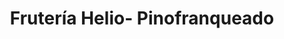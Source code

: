 ---
title: "Frutería Helio- Pinofranqueado"
url: /pinofranqueado/fruteria-helio-pinofranqueado/
shop: frutería
---